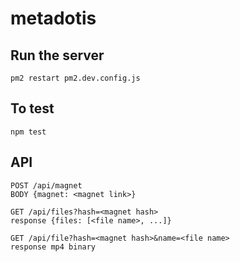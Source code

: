 # metadotis

## Run the server
```pm2 restart pm2.dev.config.js```

## To test
```npm test```

## API

```
POST /api/magnet
BODY {magnet: <magnet link>}
```

```
GET /api/files?hash=<magnet hash>
response {files: [<file name>, ...]}
```

```
GET /api/file?hash=<magnet hash>&name=<file name>
response mp4 binary
```
